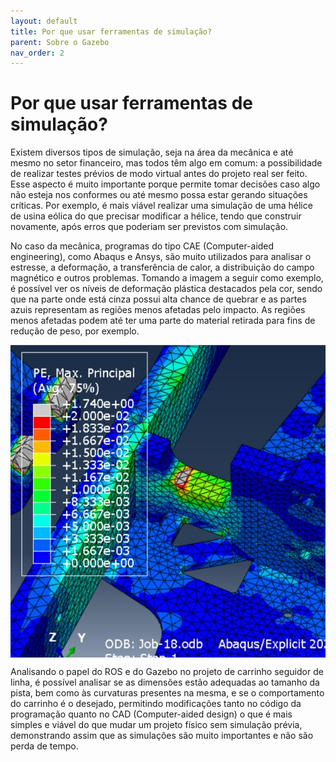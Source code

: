 ```yaml
---
layout: default
title: Por que usar ferramentas de simulação?
parent: Sobre o Gazebo
nav_order: 2
---
```


# **Por que usar ferramentas de simulação?**

Existem diversos tipos de simulação, seja na área da mecânica e até mesmo no setor financeiro, mas todos têm algo em comum: a possibilidade de realizar testes prévios de modo virtual antes do projeto real ser feito. Esse aspecto é muito importante porque permite tomar decisões caso algo não esteja nos conformes ou até mesmo possa estar gerando situações críticas. Por exemplo, é mais viável realizar uma simulação de uma hélice de usina eólica do que precisar modificar a hélice, tendo que construir novamente, após erros que poderiam ser previstos com simulação.

No caso da mecânica, programas do tipo CAE (Computer-aided engineering), como Abaqus e Ansys, são muito utilizados para analisar o estresse, a deformação, a transferência de calor, a distribuição do campo magnético e outros problemas.
Tomando a imagem a seguir como exemplo, é possível ver os níveis de deformação plástica destacados pela cor, sendo que na parte onde está cinza possui alta chance de quebrar e as partes azuis representam as regiões menos afetadas pelo impacto. As regiões menos afetadas podem até ter uma parte do material retirada para fins de redução de peso, por exemplo.
 
<img src="../assets/img/ROSGazebo/simulation_tools_example.jpeg" alt="Simulation_example" height="500" width="auto" style ="margin:auto; display:block">

Analisando o papel do ROS e do Gazebo no projeto de carrinho seguidor de linha, é possível analisar se as dimensões estão adequadas ao tamanho da pista, bem como às curvaturas presentes na mesma, e se o comportamento do carrinho é o desejado, permitindo modificações tanto no código da programação quanto no CAD (Computer-aided design) o que é mais simples e viável do que mudar um projeto físico sem simulação prévia, demonstrando assim que as simulações são muito importantes e não são perda de tempo.
